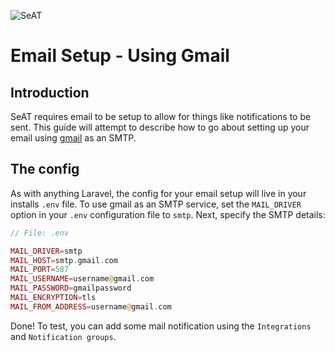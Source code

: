 ![SeAT](http://i.imgur.com/aPPOxSK.png)

# Email Setup - Using Gmail

## Introduction
SeAT requires email to be setup to allow for things like notifications to be sent.
This guide will attempt to describe how to go about setting up your email using [gmail](https://www.gmail.com/) as an SMTP.

## The config
As with anything Laravel, the config for your email setup will live in your installs `.env` file. To use gmail as an SMTP service, set the `MAIL_DRIVER` option in your `.env` configuration file to `smtp`. Next, specify the SMTP details:

```php
// File: .env

MAIL_DRIVER=smtp
MAIL_HOST=smtp.gmail.com
MAIL_PORT=587
MAIL_USERNAME=username@gmail.com
MAIL_PASSWORD=gmailpassword
MAIL_ENCRYPTION=tls
MAIL_FROM_ADDRESS=username@gmail.com
```

Done! To test, you can add some mail notification using the `Integrations` and `Notification groups`.
